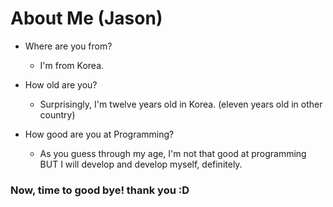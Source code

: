 # About Me (Jason)

- Where are you from?
    - I'm from Korea.

- How old are you?
	- Surprisingly, I'm twelve years old in Korea. (eleven years old in other country)
- How good are you at Programming?
	- As you guess through my age, I'm not that good at programming BUT I will develop and develop myself, definitely.

### Now, time to good bye! thank you :D

